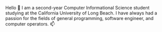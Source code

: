 Hello 👋 I am a second-year Computer Informational Science student studying at the California University of Long Beach. I have always had a passion for the fields of general programming, software engineer, and computer operators. 📫
